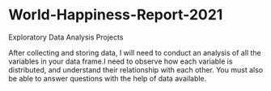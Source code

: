 # World-Happiness-Report-2021

Exploratory Data Analysis Projects

After collecting and storing data, I will need to conduct an analysis of all the variables in your data frame.I need to observe how each variable is distributed, and understand their relationship with each other. You must also be able to answer questions with the help of data available.
